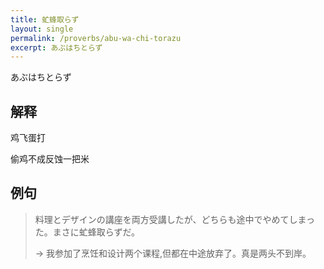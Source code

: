 ```yaml
---
title: 虻蜂取らず
layout: single
permalink: /proverbs/abu-wa-chi-torazu
excerpt: あぶはちとらず
---
```


あぶはちとらず

## 解释

鸡飞蛋打

偷鸡不成反蚀一把米

## 例句

> 料理とデザインの講座を両方受講したが、どちらも途中でやめてしまった。まさに虻蜂取らずだ。
>
> → 我参加了烹饪和设计两个课程,但都在中途放弃了。真是两头不到岸。

